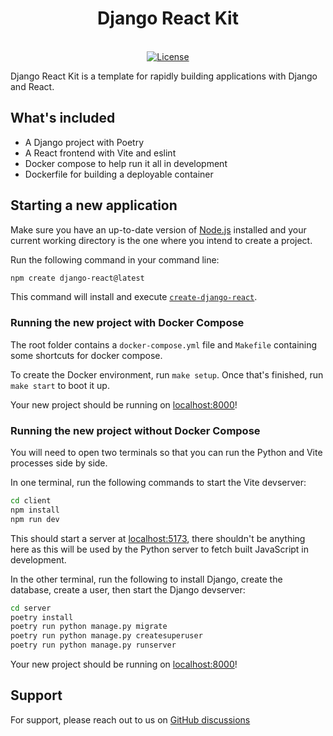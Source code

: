 <h1 align="center">
    Django React Kit
</h1>

<p align="center">
    <br>
    <a href="https://opensource.org/licenses/BSD-3-Clause">
        <img src="https://img.shields.io/badge/license-BSD-blue.svg" alt="License" />
    </a>
</p>

Django React Kit is a template for rapidly building applications with Django and React.

## What's included

 - A Django project with Poetry
 - A React frontend with Vite and eslint
 - Docker compose to help run it all in development
 - Dockerfile for building a deployable container

## Starting a new application

Make sure you have an up-to-date version of [Node.js](https://nodejs.org/) installed and your current working directory is the one where you intend to create a project.

Run the following command in your command line:

```sh
npm create django-react@latest
```

This command will install and execute [`create-django-react`](https://www.npmjs.com/package/create-django-react).

### Running the new project with Docker Compose

The root folder contains a ``docker-compose.yml`` file  and ``Makefile`` containing some shortcuts for docker compose.

To create the Docker environment, run ``make setup``. Once that's finished, run ``make start`` to boot it up.

Your new project should be running on [localhost:8000](http://localhost:8000)!

### Running the new project without Docker Compose

You will need to open two terminals so that you can run the Python and Vite processes side by side.

In one terminal, run the following commands to start the Vite devserver:

```sh
cd client
npm install
npm run dev
```

This should start a server at [localhost:5173](http://localhost:5173), there shouldn't be anything here as this will be used by the Python server to fetch built JavaScript in development.

In the other terminal, run the following to install Django, create the database, create a user, then start the Django devserver:

```sh
cd server
poetry install
poetry run python manage.py migrate
poetry run python manage.py createsuperuser
poetry run python manage.py runserver
```

Your new project should be running on [localhost:8000](http://localhost:8000)!

## Support

For support, please reach out to us on [GitHub discussions](https://github.com/kaedroho/django-react-kit/discussions)

